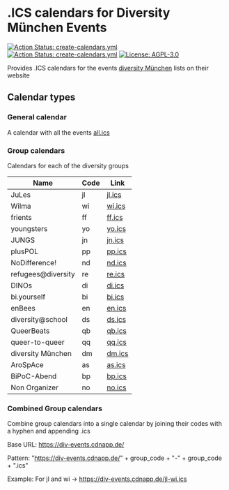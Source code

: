 # .ICS calendars for Diversity München Events
[![Action Status: create-calendars.yml](https://github.com/louisa-uno/div-events/actions/workflows/update-db.yml/badge.svg)](https://github.com/louisa-uno/div-events/actions/workflows/update-db.yml)
[![Action Status: create-calendars.yml](https://github.com/louisa-uno/div-events/actions/workflows/create-calendars.yml/badge.svg)](https://github.com/louisa-uno/div-events/actions/workflows/create-calendars.yml)
[![License: AGPL-3.0](https://img.shields.io/badge/License-AGPL–3.0-blue.svg)](https://www.gnu.org/licenses/agpl-3.0.html)

Provides .ICS calendars for the events [diversity München](https://diversity-muenchen.de) lists on their website
## Calendar types
### General calendar
A calendar with all the events
[all.ics](https://raw.githubusercontent.com/louisa-uno/div-events/refs/heads/auto-update/all.ics)
### Group calendars
Calendars for each of the diversity groups

| Name               | Code | Link                                                                                                     |
| ------------------ | ---- | -------------------------------------------------------------------------------------------------------- |
| JuLes              | jl   | [jl.ics](https://raw.githubusercontent.com/louisa-uno/div-events/refs/heads/auto-update/calendarsjl.ics) |
| Wilma              | wi   | [wi.ics](https://raw.githubusercontent.com/louisa-uno/div-events/refs/heads/auto-update/calendarswi.ics) |
| frients            | ff   | [ff.ics](https://raw.githubusercontent.com/louisa-uno/div-events/refs/heads/auto-update/calendarsff.ics) |
| youngsters         | yo   | [yo.ics](https://raw.githubusercontent.com/louisa-uno/div-events/refs/heads/auto-update/calendarsyo.ics) |
| JUNGS              | jn   | [jn.ics](https://raw.githubusercontent.com/louisa-uno/div-events/refs/heads/auto-update/calendarsjn.ics) |
| plusPOL            | pp   | [pp.ics](https://raw.githubusercontent.com/louisa-uno/div-events/refs/heads/auto-update/calendarspp.ics) |
| NoDifference!      | nd   | [nd.ics](https://raw.githubusercontent.com/louisa-uno/div-events/refs/heads/auto-update/calendarsnd.ics) |
| refugees@diversity | re   | [re.ics](https://raw.githubusercontent.com/louisa-uno/div-events/refs/heads/auto-update/calendarsre.ics) |
| DINOs              | di   | [di.ics](https://raw.githubusercontent.com/louisa-uno/div-events/refs/heads/auto-update/calendarsdi.ics) |
| bi.yourself        | bi   | [bi.ics](https://raw.githubusercontent.com/louisa-uno/div-events/refs/heads/auto-update/calendarsbi.ics) |
| enBees             | en   | [en.ics](https://raw.githubusercontent.com/louisa-uno/div-events/refs/heads/auto-update/calendarsen.ics) |
| diversity@school   | ds   | [ds.ics](https://raw.githubusercontent.com/louisa-uno/div-events/refs/heads/auto-update/calendarsds.ics) |
| QueerBeats         | qb   | [qb.ics](https://raw.githubusercontent.com/louisa-uno/div-events/refs/heads/auto-update/calendarsqb.ics) |
| queer-to-queer     | qq   | [qq.ics](https://raw.githubusercontent.com/louisa-uno/div-events/refs/heads/auto-update/calendarsqq.ics) |
| diversity München  | dm   | [dm.ics](https://raw.githubusercontent.com/louisa-uno/div-events/refs/heads/auto-update/calendarsdm.ics) |
| AroSpAce           | as   | [as.ics](https://raw.githubusercontent.com/louisa-uno/div-events/refs/heads/auto-update/calendarsas.ics) |
| BiPoC-Abend        | bp   | [bp.ics](https://raw.githubusercontent.com/louisa-uno/div-events/refs/heads/auto-update/calendarsbp.ics) |
| Non Organizer      | no   | [no.ics](https://raw.githubusercontent.com/louisa-uno/div-events/refs/heads/auto-update/calendarsno.ics) |

### Combined Group calendars
Combine group calendars into a single calendar by joining their codes with a hyphen and appending .ics

Base URL: https://div-events.cdnapp.de/

Pattern: "https://div-events.cdnapp.de/" + group_code + "-" + group_code + ".ics"

Example: For jl and wi → https://div-events.cdnapp.de/jl-wi.ics